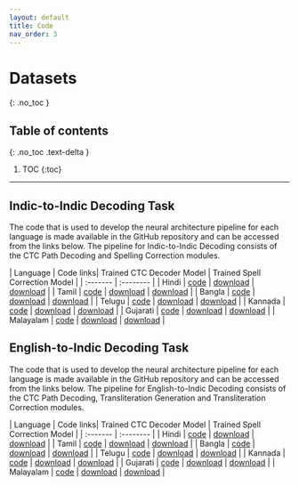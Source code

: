 ```yaml
---
layout: default
title: Code
nav_order: 3
---
```


# Datasets
{: .no_toc }

## Table of contents
{: .no_toc .text-delta }

1. TOC
{:toc}

---
## Indic-to-Indic Decoding Task

The code that is used to develop the neural architecture pipeline for each language is made available in the GitHub repository and can be accessed from the links below. The pipeline for Indic-to-Indic Decoding consists of the CTC Path Decoding and Spelling Correction modules.

| Language | Code links| Trained CTC Decoder Model | Trained Spell Correction Model |
| :------- | :-------- |
| Hindi | [code](https://github.com/emilbiju/indic-swipe/blob/master/Indic-Indic%20Decoding/Indic_to_Indic_hindi.py) | [download](https://github.com/emilbiju/indic-swipe/blob/master/trained-models/Hindi_CTC.h5) | [download](https://github.com/emilbiju/indic-swipe/blob/master/trained-models/Hindi_ELMo_Correction.h5) |
| Tamil | [code](https://github.com/emilbiju/indic-swipe/blob/master/Indic-Indic%20Decoding/Indic_to_Indic_tamil.py) | [download](https://github.com/emilbiju/indic-swipe/blob/master/trained-models/Tamil_CTC.h5) | [download](https://github.com/emilbiju/indic-swipe/blob/master/trained-models/Tamil_ELMo_Correction.h5) |
| Bangla | [code](https://github.com/emilbiju/indic-swipe/blob/master/Indic-Indic%20Decoding/Indic_to_Indic_bangla.py) | [download](https://github.com/emilbiju/indic-swipe/blob/master/trained-models/Bangla_CTC.h5) | [download](https://github.com/emilbiju/indic-swipe/blob/master/trained-models/Bangla_ELMo_Correction.h5) |
| Telugu | [code](https://github.com/emilbiju/indic-swipe/blob/master/Indic-Indic%20Decoding/Indic_to_Indic_telugu.py) | [download](https://github.com/emilbiju/indic-swipe/blob/master/trained-models/Telugu_CTC.h5) | [download](https://github.com/emilbiju/indic-swipe/blob/master/trained-models/Telugu_ELMo_Correction.h5) |
| Kannada | [code](https://github.com/emilbiju/indic-swipe/blob/master/Indic-Indic%20Decoding/Indic_to_Indic_kannada.py) | [download](https://github.com/emilbiju/indic-swipe/blob/master/trained-models/Kannada_CTC.h5) | [download](https://github.com/emilbiju/indic-swipe/blob/master/trained-models/Kannada_ELMo_Correction.h5) |
| Gujarati | [code](https://github.com/emilbiju/indic-swipe/blob/master/Indic-Indic%20Decoding/Indic_to_Indic_gujarati.py) | [download](https://github.com/emilbiju/indic-swipe/blob/master/trained-models/Gujarati_CTC.h5) | [download](https://github.com/emilbiju/indic-swipe/blob/master/trained-models/Gujarati_ELMo_Correction.h5) |
| Malayalam | [code](https://github.com/emilbiju/indic-swipe/blob/master/Indic-Indic%20Decoding/Indic_to_Indic_malayalam.py) | [download](https://github.com/emilbiju/indic-swipe/blob/master/trained-models/Malayalam_CTC.h5) | [download](https://github.com/emilbiju/indic-swipe/blob/master/trained-models/Malayalam_ELMo_Correction.h5) |

## English-to-Indic Decoding Task

The code that is used to develop the neural architecture pipeline for each language is made available in the GitHub repository and can be accessed from the links below. The pipeline for English-to-Indic Decoding consists of the CTC Path Decoding, Transliteration Generation and Transliteration Correction modules.

| Language | Code links| Trained CTC Decoder Model | Trained Spell Correction Model |
| :------- | :-------- |
| Hindi | [code](https://github.com/emilbiju/indic-swipe/blob/master/Indic-Indic%20Decoding/Indic_to_Indic_hindi.py) | [download](https://github.com/emilbiju/indic-swipe/blob/master/trained-models/Hindi_CTC.h5) | [download](https://github.com/emilbiju/indic-swipe/blob/master/trained-models/Hindi_ELMo_Correction.h5) |
| Tamil | [code](https://github.com/emilbiju/indic-swipe/blob/master/Indic-Indic%20Decoding/Indic_to_Indic_tamil.py) | [download](https://github.com/emilbiju/indic-swipe/blob/master/trained-models/Tamil_CTC.h5) | [download](https://github.com/emilbiju/indic-swipe/blob/master/trained-models/Tamil_ELMo_Correction.h5) |
| Bangla | [code](https://github.com/emilbiju/indic-swipe/blob/master/Indic-Indic%20Decoding/Indic_to_Indic_bangla.py) | [download](https://github.com/emilbiju/indic-swipe/blob/master/trained-models/Bangla_CTC.h5) | [download](https://github.com/emilbiju/indic-swipe/blob/master/trained-models/Bangla_ELMo_Correction.h5) |
| Telugu | [code](https://github.com/emilbiju/indic-swipe/blob/master/Indic-Indic%20Decoding/Indic_to_Indic_telugu.py) | [download](https://github.com/emilbiju/indic-swipe/blob/master/trained-models/Telugu_CTC.h5) | [download](https://github.com/emilbiju/indic-swipe/blob/master/trained-models/Telugu_ELMo_Correction.h5) |
| Kannada | [code](https://github.com/emilbiju/indic-swipe/blob/master/Indic-Indic%20Decoding/Indic_to_Indic_kannada.py) | [download](https://github.com/emilbiju/indic-swipe/blob/master/trained-models/Kannada_CTC.h5) | [download](https://github.com/emilbiju/indic-swipe/blob/master/trained-models/Kannada_ELMo_Correction.h5) |
| Gujarati | [code](https://github.com/emilbiju/indic-swipe/blob/master/Indic-Indic%20Decoding/Indic_to_Indic_gujarati.py) | [download](https://github.com/emilbiju/indic-swipe/blob/master/trained-models/Gujarati_CTC.h5) | [download](https://github.com/emilbiju/indic-swipe/blob/master/trained-models/Gujarati_ELMo_Correction.h5) |
| Malayalam | [code](https://github.com/emilbiju/indic-swipe/blob/master/Indic-Indic%20Decoding/Indic_to_Indic_malayalam.py) | [download](https://github.com/emilbiju/indic-swipe/blob/master/trained-models/Malayalam_CTC.h5) | [download](https://github.com/emilbiju/indic-swipe/blob/master/trained-models/Malayalam_ELMo_Correction.h5) |
